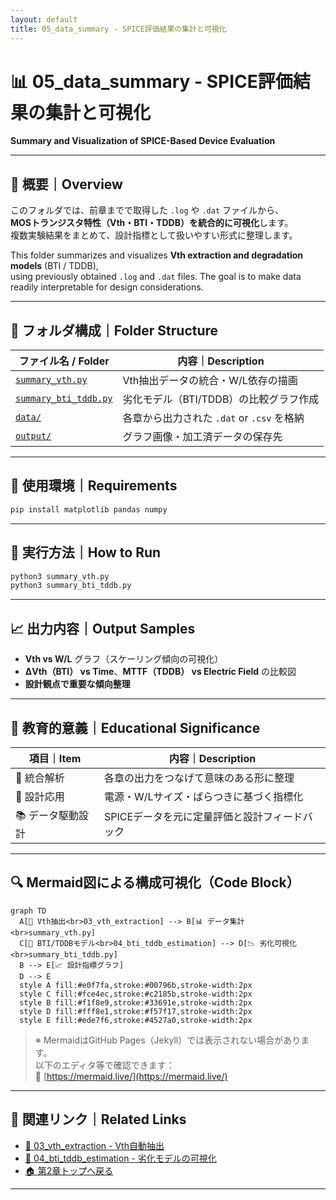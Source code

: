 ```yaml
---
layout: default
title: 05_data_summary - SPICE評価結果の集計と可視化
---
```


# 📊 05_data_summary - SPICE評価結果の集計と可視化  
**Summary and Visualization of SPICE-Based Device Evaluation**

---

## 📄 概要｜Overview

このフォルダでは、前章までで取得した `.log` や `.dat` ファイルから、  
**MOSトランジスタ特性（Vth・BTI・TDDB）を統合的に可視化**します。  
複数実験結果をまとめて、設計指標として扱いやすい形式に整理します。

This folder summarizes and visualizes **Vth extraction and degradation models** (BTI / TDDB),  
using previously obtained `.log` and `.dat` files. The goal is to make data readily interpretable for design considerations.

---

## 📁 フォルダ構成｜Folder Structure

| ファイル名 / Folder | 内容｜Description |
|---------------------|------------------------------------------------|
| [`summary_vth.py`](./summary_vth.py) | Vth抽出データの統合・W/L依存の描画 |
| [`summary_bti_tddb.py`](./summary_bti_tddb.py) | 劣化モデル（BTI/TDDB）の比較グラフ作成 |
| [`data/`](./data/) | 各章から出力された `.dat` or `.csv` を格納 |
| [`output/`](./output/) | グラフ画像・加工済データの保存先 |

---

## 🔧 使用環境｜Requirements

```bash
pip install matplotlib pandas numpy
```

---

## 🚀 実行方法｜How to Run

```bash
python3 summary_vth.py
python3 summary_bti_tddb.py
```

---

## 📈 出力内容｜Output Samples

- **Vth vs W/L** グラフ（スケーリング傾向の可視化）
- **ΔVth（BTI） vs Time**、**MTTF（TDDB） vs Electric Field** の比較図
- **設計観点で重要な傾向整理**

---

## 🧠 教育的意義｜Educational Significance

| 項目｜Item | 内容｜Description |
|--------|---------------------------|
| 🧪 統合解析 | 各章の出力をつなげて意味のある形に整理 |
| 📏 設計応用 | 電源・W/Lサイズ・ばらつきに基づく指標化 |
| 📚 データ駆動設計 | SPICEデータを元に定量評価と設計フィードバック |

---

## 🔍 Mermaid図による構成可視化（Code Block）

```mermaid
graph TD
  A[📘 Vth抽出<br>03_vth_extraction] --> B[📊 データ集計<br>summary_vth.py]
  C[📘 BTI/TDDBモデル<br>04_bti_tddb_estimation] --> D[📉 劣化可視化<br>summary_bti_tddb.py]
  B --> E[📈 設計指標グラフ]
  D --> E
  style A fill:#e0f7fa,stroke:#00796b,stroke-width:2px
  style C fill:#fce4ec,stroke:#c2185b,stroke-width:2px
  style B fill:#f1f8e9,stroke:#33691e,stroke-width:2px
  style D fill:#fff8e1,stroke:#f57f17,stroke-width:2px
  style E fill:#ede7f6,stroke:#4527a0,stroke-width:2px
```

> ※ MermaidはGitHub Pages（Jekyll）では表示されない場合があります。  
> 以下のエディタ等で確認できます：  
> 🔗 [https://mermaid.live/](https://mermaid.live/)

---

## 🔗 関連リンク｜Related Links

- [📘 03_vth_extraction - Vth自動抽出](../03_vth_extraction/README.md)
- [📘 04_bti_tddb_estimation - 劣化モデルの可視化](../04_bti_tddb_estimation/README.md)
- [🏠 第2章トップへ戻る](../README.md)

---

